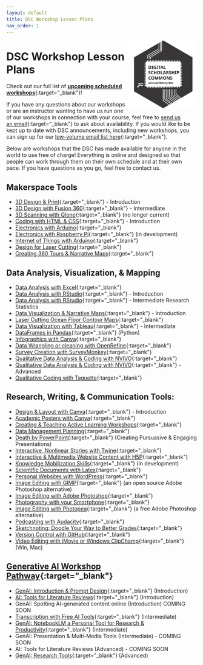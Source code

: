 ```yaml
---
layout: default
title: DSC Workshop Lesson Plans 
nav_order: 1
---
```


<img src="images/dsc-logo.png" style="float:right;width:180px;" alt="DSC Logo">

# DSC Workshop Lesson Plans

Check out our full list of [**upcoming scheduled workshops**](https://libcal.uvic.ca/calendar/dsc?cid=7692&t=g&d=0000-00-00&cal=7692&inc=0){:target="_blank"}!

If you have any questions about our workshops or are an instructor wanting to have us run one of our workshops in connection with your course, feel free to [send us an email](mailto:rmccue@uvic.ca?Subject=Workshop%20Request){:target="_blank"} to ask about availability. If you would like to be kept up to date with DSC announcements, including new workshops, you can sign up for our [low-volume email list here](https://e1.envoke.com/ext/pages/7ca0996db17fcc4be7f60392f6790490){:target="_blank"}.

Below are workshops that the DSC has made available for anyone in the world to use free of charge! Everything is online and designed so that people can work through them on their own schedule and at their own pace. If you have questions as you go, feel free to contact us.

## Makerspace Tools
- [3D Design & Print](https://lib.uvic.ca/3d){:target="_blank"} - Introduction
- [3D Design with Fusion 360](https://lib.uvic.ca/fusion360){:target="_blank"} - Intermediate
- [3D Scanning with Qlone](https://lib.uvic.ca/qlone){:target="_blank"} (no longer current)
- [Coding with HTML & CSS](https://lib.uvic.ca/html){:target="_blank"} - Introduction
- [Electronics with Arduino](https://lib.uvic.ca/ard){:target="_blank"}
- [Electronics with Raspberry Pi](https://lib.uvic.ca/raspi){:target="_blank"} (in development)
- [Internet of Things with Arduino](https://lib.uvic.ca/iot){:target="_blank"}
- [Design for Laser Cutting](https://lib.uvic.ca/lasdes){:target="_blank"}
- [Creating 360 Tours & Narrative Maps](https://lib.uvic.ca/vr360){:target="_blank"}

## Data Analysis, Visualization, & Mapping
- [Data Analysis with Excel](https://lib.uvic.ca/xls){:target="_blank"}
- [Data Analysis with RStudio](https://lib.uvic.ca/rstud){:target="_blank"} - Introduction
- [Data Analysis with RStudio](https://lib.uvic.ca/rintr){:target="_blank"} - Intermediate Research Statistics
- [Data Visualization & Narrative Maps](https://lib.uvic.ca/dvis){:target="_blank"} - Introduction
- [Laser Cutting Ocean Floor Contour Maps](https://lib.uvic.ca/laser-maps){:target="_blank"}
- [Data Visualization with Tableau](https://lib.uvic.ca/tab){:target="_blank"} - Intermediate
- [DataFrames in Pandas](https://uviclibraries.github.io/data-frames/){:target="_blank"} (Python)
- [Infographics with Canva](https://lib.uvic.ca/ig){:target="_blank"}
- [Data Wrangling or cleaning with OpenRefine](https://lib.uvic.ca/or){:target="_blank"}
- [Survey Creation with SurveyMonkey](https://lib.uvic.ca/survey){:target="_blank"}
- [Qualitative Data Analysis & Coding with NVIVO](https://lib.uvic.ca/nvivo){:target="_blank"}
- [Qualitative Data Analysis & Coding with NVIVO](https://lib.uvic.ca/nvadv){:target="_blank"} - Advanced
- [Qualitative Coding with Taguette](https://lib.uvic.ca/tag){:target="_blank"}

## Research, Writing, & Communication Tools:
- [Design & Layout with Canva](https://lib.uvic.ca/dl){:target="_blank"} - Introduction
- [Academic Posters with Canva](https://lib.uvic.ca/apc){:target="_blank"}
- [Creating & Teaching Active Learning Workshops](https://lib.uvic.ca/alw){:target="_blank"}
- [Data Management Planning](https://lib.uvic.ca/dmp){:target="_blank"}
- [Death by PowerPoint](https://lib.uvic.ca/ppt-death){:target="_blank"} (Creating Pursuasive & Engaging Presentations)
- [Interactive, Nonlinear Stories with Twine](https://lib.uvic.ca/tw){:target="_blank"}
- [Interactive & Multimedia Website Content with H5P](https://lib.uvic.ca/h5p){:target="_blank"}
- [Knowledge Mobilization Skills](https://lib.uvic.ca/km-hands-on){:target="_blank"} (in development)
- [Scientific Documents with Latex](https://lib.uvic.ca/lt){:target="_blank"}
- [Personal Websites with WordPress](https://lib.uvic.ca/wp){:target="_blank"}
- [Image Editing with GIMP](https://lib.uvic.ca/gimp){:target="_blank"} (an open source Adobe Photoshop alternative)
- [Image Editing with Adobe Photoshop](https://uviclibraries.github.io/photoshop/){:target="_blank"}
- [Photography with your Smartphone](https://lib.uvic.ca/spp){:target="_blank"}
- [Image Editing with Photopea](https://uviclibraries.github.io/image-editing-photopea/){:target="_blank"} (a free Adobe Photoshop alternative)
- [Podcasting with Audacity](https://lib.uvic.ca/pod){:target="_blank"}
- [Sketchnoting: Doodle Your Way to Better Grades](https://lib.uvic.ca/skn){:target="_blank"}
- [Version Control with GitHub](https://lib.uvic.ca/github){:target="_blank"}
- [Video Editing with iMovie or Windows ClipChamp](https://lib.uvic.ca/vid){:target="_blank"} (Win, Mac)

## [Generative AI Workshop Pathway](https://lib.uvic.ca/genai-pathway){:target="_blank"}
- [GenAI: Introduction & Prompt Design](https://lib.uvic.ca/gen-ai){:target="_blank"} (Introduction)
- [AI: Tools for Literature Reviews](https://lib.uvic.ca/ai-lit-review-intro){:target="_blank"} (Introduction)
- GenAI: Spotting AI-generated content online (Introduction) COMING SOON
- [Transcription with Free AI Tools](https://lib.uvic.ca/transcription){:target="_blank"} (Intermediate)
- [GenAI: NotebookLM a Personal Tool for Research & Productivity](https://lib.uvic.ca/genai-notebooklm){:target="_blank"} (Intermediate)
- GenAI: Presentation & Multi-Media Tools (Intermediate) - COMING SOON
- AI: Tools for Literature Reviews (Advanced) - COMING SOON
- [GenAI: Research Tools](https://lib.uvic.ca/genai-research-adv){:target="_blank"} (Advanced)


